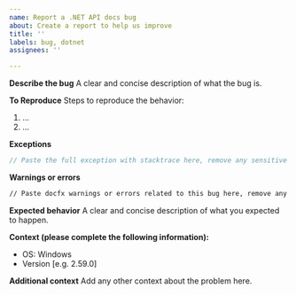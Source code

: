 ```yaml
---
name: Report a .NET API docs bug
about: Create a report to help us improve
title: ''
labels: bug, dotnet
assignees: ''

---
```


**Describe the bug**
A clear and concise description of what the bug is.

**To Reproduce**
Steps to reproduce the behavior:
1. ...
2. ...

**Exceptions**

```csharp
// Paste the full exception with stacktrace here, remove any sensitive information
```

**Warnings or errors**

```bash
// Paste docfx warnings or errors related to this bug here, remove any sensitive information
```

**Expected behavior**
A clear and concise description of what you expected to happen.

**Context (please complete the following information):**
 - OS: Windows
 - Version [e.g. 2.59.0]

**Additional context**
Add any other context about the problem here.

